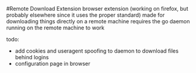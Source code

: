 #Remote Download Extension
browser extension (working on firefox, but probably elsewhere since it uses the proper standard)
made for downloading things directly on a remote machine
requires the go daemon running on the remote machine to work

todo: 
* add cookies and useragent spoofing to daemon to download files behind logins
* configuration page in browser
